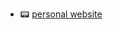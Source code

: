 - 📟 [personal website](https://neilkanakia.art)

<!---
neilk17/neilk17 is a ✨ special ✨ repository because its `README.md` (this file) appears on your GitHub profile.
You can click the Preview link to take a look at your changes.
--->
